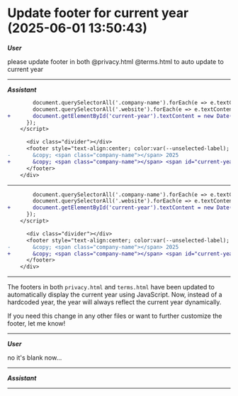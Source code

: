 <!-- Generated by SpecStory -->

# Update footer for current year (2025-06-01 13:50:43)

_**User**_

please update footer in both @privacy.html  @terms.html  to auto update to current year

---

_**Assistant**_

```diff
        document.querySelectorAll('.company-name').forEach(e => e.textContent = CONTACT.COMPANY_NAME);
        document.querySelectorAll('.website').forEach(e => e.textContent = CONTACT.WEBSITE);
+       document.getElementById('current-year').textContent = new Date().getFullYear();
      });
    </script>
```

```diff
      <div class="divider"></div>
      <footer style="text-align:center; color:var(--unselected-label); font-size:0.95rem; background:none; border:none; margin-top:3rem;">
-       &copy; <span class="company-name"></span> 2025
+       &copy; <span class="company-name"></span> <span id="current-year"></span>
      </footer>
    </div>
```

---

```diff
        document.querySelectorAll('.company-name').forEach(e => e.textContent = CONTACT.COMPANY_NAME);
        document.querySelectorAll('.website').forEach(e => e.textContent = CONTACT.WEBSITE);
+       document.getElementById('current-year').textContent = new Date().getFullYear();
      });
    </script>
```

```diff
      <div class="divider"></div>
      <footer style="text-align:center; color:var(--unselected-label); font-size:0.95rem; background:none; border:none; margin-top:3rem;">
-       &copy; <span class="company-name"></span> 2025
+       &copy; <span class="company-name"></span> <span id="current-year"></span>
      </footer>
    </div>
```

---

The footers in both `privacy.html` and `terms.html` have been updated to automatically display the current year using JavaScript. Now, instead of a hardcoded year, the year will always reflect the current year dynamically.

If you need this change in any other files or want to further customize the footer, let me know!

---

_**User**_

no it's blank now...

---

_**Assistant**_



---

